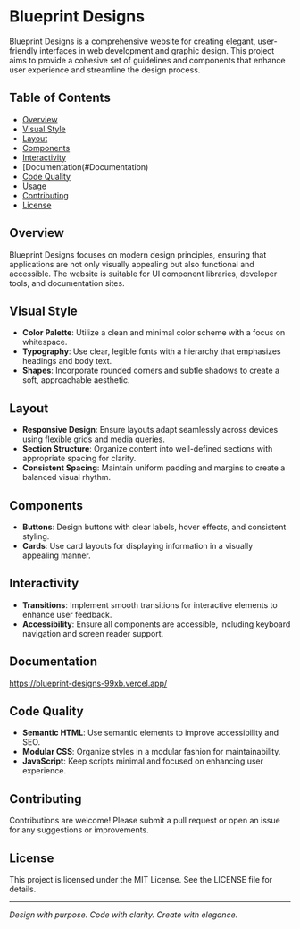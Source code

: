 
# Blueprint Designs

Blueprint Designs is a comprehensive website for creating elegant, user-friendly interfaces in web development and graphic design. This project aims to provide a cohesive set of guidelines and components that enhance user experience and streamline the design process.

## Table of Contents

- [Overview](#overview)
- [Visual Style](#visual-style)
- [Layout](#layout)
- [Components](#components)
- [Interactivity](#interactivity)
- [Documentation(#Documentation)
- [Code Quality](#code-quality)
- [Usage](#usage)
- [Contributing](#contributing)
- [License](#license)

## Overview

Blueprint Designs focuses on modern design principles, ensuring that applications are not only visually appealing but also functional and accessible. The website is suitable for UI component libraries, developer tools, and documentation sites.

## Visual Style

- **Color Palette**: Utilize a clean and minimal color scheme with a focus on whitespace.
- **Typography**: Use clear, legible fonts with a hierarchy that emphasizes headings and body text.
- **Shapes**: Incorporate rounded corners and subtle shadows to create a soft, approachable aesthetic.

## Layout

- **Responsive Design**: Ensure layouts adapt seamlessly across devices using flexible grids and media queries.
- **Section Structure**: Organize content into well-defined sections with appropriate spacing for clarity.
- **Consistent Spacing**: Maintain uniform padding and margins to create a balanced visual rhythm.

## Components

- **Buttons**: Design buttons with clear labels, hover effects, and consistent styling.
- **Cards**: Use card layouts for displaying information in a visually appealing manner.

## Interactivity

- **Transitions**: Implement smooth transitions for interactive elements to enhance user feedback.
- **Accessibility**: Ensure all components are accessible, including keyboard navigation and screen reader support.
## Documentation
https://blueprint-designs-99xb.vercel.app/
## Code Quality

- **Semantic HTML**: Use semantic elements to improve accessibility and SEO.
- **Modular CSS**: Organize styles in a modular fashion for maintainability.
- **JavaScript**: Keep scripts minimal and focused on enhancing user experience.

## Contributing

Contributions are welcome! Please submit a pull request or open an issue for any suggestions or improvements.

## License

This project is licensed under the MIT License. See the LICENSE file for details.

---

*Design with purpose. Code with clarity. Create with elegance.*
